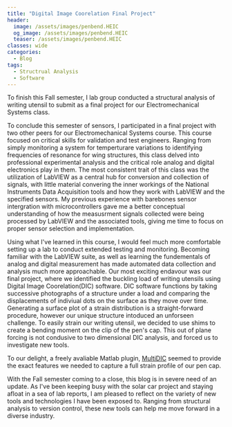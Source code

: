 ```yaml
---
title: "Digital Image Coorelation Final Project"
header:
  image: /assets/images/penbend.HEIC
  og_image: /assets/images/penbend.HEIC
  teaser: /assets/images/penbend.HEIC
classes: wide
categories:
  - Blog
tags:
  - Structrual Analysis
  - Software
---
```


To finish this Fall semester, I lab group conducted a structural analysis of writing utensil to submit as a final project for our Electromechanical Systems class.

To conclude this semester of sensors, I participated in a final project with two other peers for our Electromechanical Systems course.
This course focused on critical skills for validation and test engineers. Ranging from simply monitoring a system for temperturare variations to identifying frequencies of resonance for wing structures,
this class delved into professional experimental analysis and the critical role analog and digital electronics play in them. The most consistent trait of this class was the utilization
of LabVIEW as a central hub for conversion and collection of signals, with little material convering the inner workings of the National Instruments Data Acquisition tools and how they
work with LabVIEW and the specified sensors. My previous experience with barebones sensor intergration with microcontrollers gave me a better conceptual understanding of how the
measusrment signals collected were being processed by LabVIEW and the associated tools, giving me time to focus on proper sensor selection and implementation.

Using what I've learned in this course, I would feel much more comfortable setting up a lab to conduct extended testing and monitoring. Becoming familiar with the LabVIEW suite, as well as
learning the fundementals of analog and digital measurement has made automated data collection and analysis much more approachable.
Our most exciting endavour was our final project, where we identified the buckling load of writing utensils using Digital Image Coorelation(DIC) software.
DIC software functions by taking successive photographs of a structure under a load and comparing the displacements of indiviual dots on the surface as they move over time.
Generating a surface plot of a strain distribution is a straight-forward procedure, however our unique structure intoduced an unforseen challenge. To easily strain our writing utensil,
we decided to use shims to create a bending moment on the clip of the pen's cap. This out of plane forcing is not condusive to two dimensional DIC analysis, and forced us to investigate new tools.

To our delight, a freely avaliable Matlab plugin, [MultiDIC](https://www.media.mit.edu/projects/multidic-a-matlab-toolbox-for-multi-view-3d-digital-image-correlation/overview/) seemed
to provide the exact features we needed to capture a full strain profile of our pen cap. 

With the Fall semester coming to a close, this blog is in severe need of an update. As I've been keeping busy with the solar car project and staying afloat in a sea of lab reports,
I am pleased to reflect on the variety of new tools and technologies I have been exposed to. Ranging from structural analysis to version control, these new tools can help me move forward
in a diverse industry. 